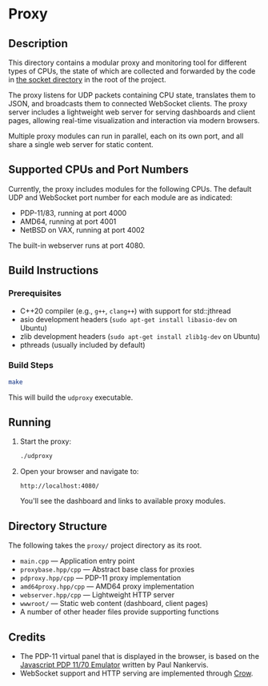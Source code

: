 # Proxy

## Description

This directory contains a modular proxy and monitoring tool for different types of CPUs, the state of which are collected and forwarded by the code in [the socket directory](../socket/) in the root of the project.

The proxy listens for UDP packets containing CPU state, translates them to JSON, and broadcasts them to connected WebSocket clients. The proxy server includes a lightweight web server for serving dashboards and client pages, allowing real-time visualization and interaction via modern browsers.

Multiple proxy modules can run in parallel, each on its own port, and all share a single web server for static content.

## Supported CPUs and Port Numbers

Currently, the proxy includes modules for the following CPUs. The default UDP and WebSocket port number for each module are as indicated:

- PDP-11/83, running at port 4000
- AMD64, running at port 4001
- NetBSD on VAX, running at port 4002

The built-in webserver runs at port 4080.

## Build Instructions

### Prerequisites

- C++20 compiler (e.g., `g++`, `clang++`) with support for std::jthread
- asio development headers (`sudo apt-get install libasio-dev` on Ubuntu)
- zlib development headers (`sudo apt-get install zlib1g-dev` on Ubuntu)
- pthreads (usually included by default)

### Build Steps

   ```bash
   make
   ```

   This will build the `udproxy` executable.

## Running

1. Start the proxy:

   ```bash
   ./udproxy
   ```

2. Open your browser and navigate to:

   ```text
   http://localhost:4080/
   ```

   You'll see the dashboard and links to available proxy modules.

## Directory Structure

The following takes the `proxy/` project directory as its root.

- `main.cpp` — Application entry point
- `proxybase.hpp/cpp` — Abstract base class for proxies
- `pdproxy.hpp/cpp` — PDP-11 proxy implementation
- `amd64proxy.hpp/cpp` — AMD64 proxy implementation
- `webserver.hpp/cpp` — Lightweight HTTP server
- `wwwroot/` — Static web content (dashboard, client pages)
- A number of other header files provide supporting functions

## Credits

- The PDP-11 virtual panel that is displayed in the browser, is based on the [Javascript PDP 11/70 Emulator](https://github.com/paulnank/pdp11-js) written by Paul Nankervis.
- WebSocket support and HTTP serving are implemented through [Crow](https://crowcpp.org/).
